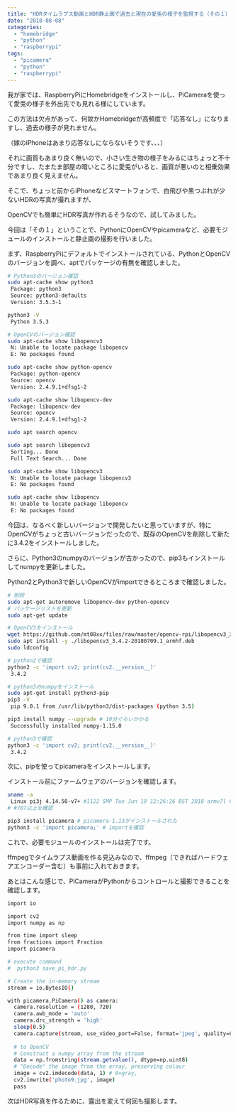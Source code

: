 ```yaml
---
title: "HDRタイムラプス動画とHDR静止画で過去と現在の愛兎の様子を監視する（その１） #RaspberryPi #PiCamera #Python"
date: "2018-08-08"
categories: 
  - "homebridge"
  - "python"
  - "raspberrypi"
tags: 
  - "picamera"
  - "python"
  - "raspberrypi"
---
```


我が家では、RaspberryPiにHomebridgeをインストールし、PiCameraを使って愛兎の様子を外出先でも見れる様にしています。

この方法は欠点があって、何故かHomebridgeが高頻度で「応答なし」になりますし、過去の様子が見れません。

（嫁のiPhoneはあまり応答なしにならないそうです、、、）

それに画質もあまり良く無いので、小さい生き物の様子をみるにはちょっと不十分ですし、たまたま部屋の暗いところに愛兎がいると、画質が悪いのと相乗効果であまり良く見えません。

そこで、ちょっと前からiPhoneなどスマートフォンで、白飛びや黒つぶれが少ないHDRの写真が撮れますが、

OpenCVでも簡単にHDR写真が作れるそうなので、試してみました。

今回は「その１」ということで、PythonにOpenCVやpicameraなど、必要モジュールのインストールと静止画の撮影を行いました。

まず、RaspberryPiにデフォルトでインストールされている、PythonとOpenCVのバージョンを調べ、aptでパッケージの有無を確認しました。

```sh
# Python3のバージョン確認
sudo apt-cache show python3
 Package: python3
 Source: python3-defaults
 Version: 3.5.3-1

python3 -V
 Python 3.5.3

# OpenCVのバージョン確認
sudo apt-cache show libopencv3
 N: Unable to locate package libopencv
 E: No packages found

sudo apt-cache show python-opencv
 Package: python-opencv
 Source: opencv
 Version: 2.4.9.1+dfsg1-2

sudo apt-cache show libopencv-dev
 Package: libopencv-dev
 Source: opencv
 Version: 2.4.9.1+dfsg1-2

sudo apt search opencv

sudo apt search libopencv3
 Sorting... Done
 Full Text Search... Done

sudo apt-cache show libopencv3
 N: Unable to locate package libopencv3
 E: No packages found

sudo apt-cache show libopencv
 N: Unable to locate package libopencv
 E: No packages found
```

今回は、なるべく新しいバージョンで開発したいと思っていますが、特にOpenCVがちょっと古いバージョンだったので、既存のOpenCVを削除して新たに3.4.2をインストールしました。

さらに、Python3のnumpyのバージョンが古かったので、pip3もインストールしてnumpyを更新しました。

Python2とPython3で新しいOpenCVがimportできるところまで確認しました。

```sh
# 削除
sudo apt-get autoremove libopencv-dev python-opencv
# パッケージリストを更新
sudo apt-get update

# OpenCV3をインストール
wget https://github.com/mt08xx/files/raw/master/opencv-rpi/libopencv3_3.4.2-20180709.1_armhf.deb
sudo apt install -y ./libopencv3_3.4.2-20180709.1_armhf.deb
sudo ldconfig

# python2で確認
python2 -c 'import cv2; print(cv2.__version__)'
 3.4.2

# python3のnumpyをインストール
sudo apt-get install python3-pip
pip3 -V
 pip 9.0.1 from /usr/lib/python3/dist-packages (python 3.5)

pip3 install numpy --upgrade # 10分ぐらいかかる
 Successfully installed numpy-1.15.0

# python3で確認
python3 -c 'import cv2; print(cv2.__version__)'
 3.4.2
```

次に、pipを使ってpicameraをインストールします。

インストール前にファームウェアのバージョンを確認します。

```sh
uname -a
 Linux pi3j 4.14.50-v7+ #1122 SMP Tue Jun 19 12:26:26 BST 2018 armv7l GNU/Linux
# #707以上を確認

pip3 install picamera # picamera-1.13がインストールされた
python3 -c 'import picamera;' # importを確認
```

これで、必要モジュールのインストールは完了です。

ffmpegでタイムラプス動画を作る見込みなので、ffmpeg（できればハードウェアエンコーダー含む）も事前に入れておきます。

あとはこんな感じで、PiCameraがPythonからコントロールと撮影できることを確認します。

```sh
import io

import cv2
import numpy as np

from time import sleep
from fractions import Fraction
import picamera

# execute command
#  python3 save_pi_hdr.py

# Create the in-memory stream
stream = io.BytesIO()

with picamera.PiCamera() as camera:
  camera.resolution = (1280, 720)
  camera.awb_mode = 'auto'
  camera.drc_strength = 'high'
  sleep(0.5)
  camera.capture(stream, use_video_port=False, format='jpeg', quality=85, bayer=True, thumbnail=(64, 48, 35))
  
  # to OpenCV
  # Construct a numpy array from the stream
  data = np.fromstring(stream.getvalue(), dtype=np.uint8)
  # "Decode" the image from the array, preserving colour
  image = cv2.imdecode(data, 1) # 0=gray,
  cv2.imwrite('photo9.jpg', image)
  pass
```

次はHDR写真を作るために、露出を変えて何回も撮影します。
